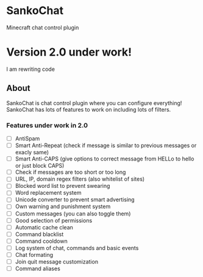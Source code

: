# SankoChat
Minecraft chat control plugin

# Version 2.0 under work!
I am rewriting code

## About

SankoChat is chat control plugin where you can configure everything!
SankoChat has lots of features to work on including lots of filters.

### Features under work in 2.0

- [ ] AntiSpam
- [ ] Smart Anti-Repeat (check if message is similar to previous messages or exacly same)
- [ ] Smart Anti-CAPS (give options to correct message from HELLo to hello or just block CAPS)
- [ ] Check if messages are too short or too long
- [ ] URL, IP, domain regex filters (also whitelist of sites)
- [ ] Blocked word list to prevent swearing
- [ ] Word replacement system
- [ ] Unicode converter to prevent smart advertising
- [ ] Own warning and punishment system
- [ ] Custom messages (you can also toggle them)
- [ ] Good selection of permissions
- [ ] Automatic cache clean
- [ ] Command blacklist
- [ ] Command cooldown
- [ ] Log system of chat, commands and basic events
- [ ] Chat formating
- [ ] Join quit message customization
- [ ] Command aliases

